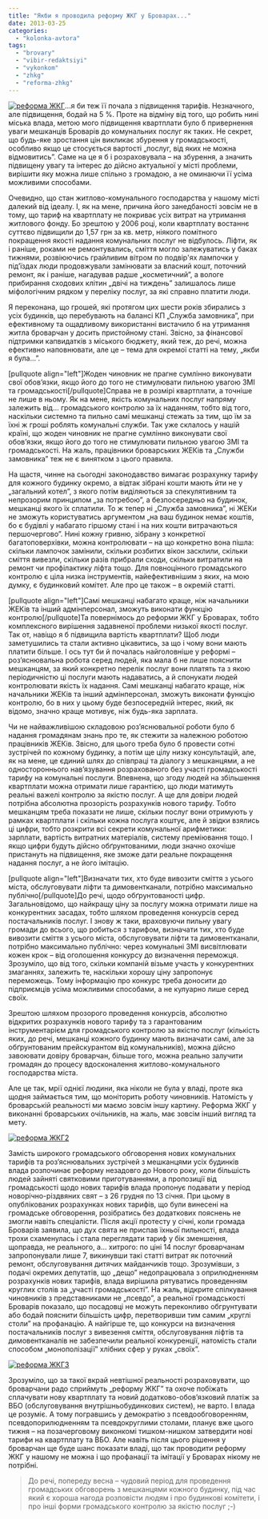 ```yaml
---
title: "Якби я проводила реформу ЖКГ у Броварах..."
date: 2013-03-25
categories: 
  - "kolonka-avtora"
tags: 
  - "brovary"
  - "vibir-redaktsiyi"
  - "vykonkom"
  - "zhkg"
  - "reforma-zhkg"
---
```


[![реформа ЖКГ](https://mpz.brovary.org/wp-content/uploads/2013/03/reforma-ZHKG.jpg)](https://mpz.brovary.org/wp-content/uploads/2013/03/reforma-ZHKG.jpg)...я би теж її почала з підвищення тарифів. Незначного, але підвищення, бодай на 5 %. Проте на відміну від того, що робить нині міська влада, метою мого підвищення квартплати було б привернення уваги мешканців Броварів до комунальних послуг як таких. Не секрет, що будь-яке зростання цін викликає збурення у громадськості, особливо якщо це стосується вартості „послуг, від яких не можна відмовитись”. Саме на це я б і розраховувала – на збурення, а значить підвищену увагу та інтерес до дійсно актуальної у місті проблеми, вирішити яку можна лише спільно з громадою, а не оминаючи її усіма можливими способами.

Очевидно, що стан житлово-комунального господарства у нашому місті далекий від ідеалу. І, як на мене, причина його занедбаності зовсім не в тому, що тариф на квартплату не покриває усіх витрат на утримання житлового фонду. Бо зрештою у 2006 році, коли квартплату востаннє суттєво підвищили до 1,57 грн за кв. метр, ніякого помітного покращення якості надання комунальних послуг не відбулось. Ліфти, як і раніше, роками не ремонтувались, сміття могло залежуватись у баках тижнями, розвіюючись грайливим вітром по подвір'ях лампочки у під’їздах люди продовжували замінювати за власний кошт, поточний ремонт, як і раніше, нагадував радше „косметичний”, а вологе прибирання сходових клітин „двічі на тиждень” залишалось лише міфологічним рядком у переліку послуг, за які справно платити люди.

Я переконана, що грошей, які протягом цих шести років збирались з усіх будинків, що перебувають на балансі КП „Служба замовника”, при ефективному та ощадливому використанні вистачило б на утримання житла броварчан у досить пристойному стані. Звісно, за фінансової підтримки капвидатків з міського бюджету, який теж, до речі, можна ефективно наповнювати, але це – тема для окремої статті на тему, „якби я була...”.

\[pullquote align="left"\]Жоден чиновник не прагне сумлінно виконувати свої обов’язки, якщо його до того не стимулювати пильною увагою ЗМІ та громадськості\[/pullquote\]Справа не в розмірі квартплати, а точніше не лише в ньому. Як на мене, якість комунальних послуг напряму залежить від... громадського контролю за їх наданням, тобто від того, наскільки системно та пильно самі мешканці стежать за тим, що їм за їхні ж гроші роблять комунальні служби. Так уже склалось у нашій країні, що жоден чиновник не прагне сумлінно виконувати свої обов’язки, якщо його до того не стимулювати пильною увагою ЗМІ та громадськості. На жаль, працівники броварських ЖЕКів та „Служби замовника” теж не є винятком з цього правила.

На щастя, чинне на сьогодні законодавство вимагає розрахунку тарифу для кожного будинку окремо, а відтак зібрані кошти мають йти не у „загальний котел”, з якого потім виділяються за спекулятивним та непрозорим принципом „за потребою”, а безпосередньо на будинок, мешканці якого їх сплатили. То ж тепер ні „Служба замовника”, ні ЖЕКи не зможуть користуватись аргументом „на ваш будинок немає коштів, бо є будівлі у набагато гіршому стані і на них кошти витрачаються першочергово”. Нині кожну гривню, зібрану з конкретної багатоповерхівки, можна контролювати – на що конкретно вона пішла: скільки лампочок замінили, скільки розбитих вікон засклили, скільки сміття вивезли, скільки разів прибрали сходи, скільки витратили на ремонт чи профілактику ліфта тощо. Для повноцінного громадського контролю є ціла низка інструментів, найефективнішим з яких, на мою думку, є будинковий комітет. Але про це також – в окремій статті.

\[pullquote align="left"\]Самі мешканці набагато краще, ніж начальники ЖЕКів та інший адмінперсонал, зможуть виконати функцію контролю\[/pullquote\]Та повернімось до реформи ЖКГ у Броварах, тобто комплексного вирішення задавненої проблеми низької якості послуг. Так от, навіщо я б підвищила вартість квартплати? Щоб люди заметушились та стали активно цікавитись, за що і чому вони мають платити більше. І ось тут би й почалась найголовніше у реформі – роз’яснювальна робота серед людей, яка мала б не лише пояснити мешканцям, за який конкретно перелік послуг вони платять та з якою періодичністю ці послуги мають надаватись, а й спонукати людей контролювати якість їх надання. Самі мешканці набагато краще, ніж начальники ЖЕКів та інший адмінперсонал, зможуть виконати функцію контролю, бо в них у цьому буде безпосередній інтерес, який, як відомо, значно краще мотивує, ніж будь-яка зарплата.

Чи не найважливішою складовою роз’яснювальної роботи було б надання громадянам знань про те, як стежити за належною роботою працівників ЖЕКів. Звісно, для цього треба було б провести сотні зустрічей по кожному будинку, а потім ще цілу низку консультацій, але, як на мене, це єдиний шлях до співпраці та діалогу з мешканцями, а не одностороннього нав’язування розрахованого без участі громадськості тарифу на комунальні послуги. Впевнена, що згоду людей на збільшення квартплати можна отримати лише гарантією, що люди матимуть реальні важелі контролю за якістю послуг. А ще для довіри людей потрібна абсолютна прозорість розрахунків нового тарифу. Тобто мешканцям треба показати не лише, скільки послуг вони отримують у рамках квартплати і скільки кожна послуга коштує, але й звідки взялись ці цифри, тобто розкрити всі секрети комунальної арифметики: зарплати, вартість витратних матеріалів, систему преміювання тощо. І якщо цифри будуть дійсно обґрунтованими, люди значно охочіше пристануть на підвищення, яке зможе дати реальне покращення надання послуг, а не його імітацію.

\[pullquote align="left"\]Визначати тих, хто буде вивозити сміття з усього міста, обслуговувати ліфти та димовентканали, потрібно максимально публічно\[/pullquote\]До речі, щодо обґрунтованості цифр. Загальновідомо, що найкращу ціну за послугу можна отримати лише на конкурентних засадах, тобто шляхом проведення конкурсів серед постачальників послуг. І знову ж таки, враховуючи пильну увагу громади до всього, що робиться з тарифом, визначати тих, хто буде вивозити сміття з усього міста, обслуговувати ліфти та димовентканали, потрібно максимально публічно: через комунальні ЗМІ висвітлювати кожен крок – від оголошення конкурсу до визначення переможця. Зрозуміло, що від того, скільки компаній візьме участь у конкурентних змаганнях, залежить те, наскільки хорошу ціну запропонує переможець. Тому інформацію про конкурс треба доносити до підприємців усіма можливими способами, а не кулуарно лише серед своїх.

Зрештою шляхом прозорого проведення конкурсів, абсолютно відкритих розрахунків нового тарифу та з гарантованим інструментарієм для громадського контролю за якістю послуг (кількість яких, до речі, мешканці кожного будинку мають визначати самі, але за обґрунтованим прейскурантом від комунальників), можна дійсно завоювати довіру броварчан, більше того, можна реально залучити громадян до процесу вдосконалення житлово-комунального господарства міста.

Але це так, мрії однієї людини, яка ніколи не була у владі, проте яка щодня займається тим, що моніторить роботу чиновників. Натомість у броварській реальності ми маємо зовсім іншу картину. Реформа ЖКГ у виконанні броварських очільників, на жаль, має зовсім інший вигляд та мету.

[![реформа ЖКГ2](https://mpz.brovary.org/wp-content/uploads/2013/03/reforma-ZHKG2.jpg)](https://mpz.brovary.org/wp-content/uploads/2013/03/reforma-ZHKG2.jpg)

Замість широкого громадського обговорення нових комунальних тарифів та роз’яснювальних зустрічей з мешканцями усіх будинків влада розпочинає реформу незадовго до Нового року, коли більшість людей зайняті святковими приготуваннями, а пропозиції від громадськості щодо нових тарифів влада пропонує подавати у період новорічно-різдвяних свят – з 26 грудня по 13 січня. При цьому в опублікованих розрахунках нових тарифів, що були винесені на громадське обговорення, розібратись без додаткових пояснень не змогли навіть спеціалісти. Після акції протесту у січні, коли громада Броварів заявила, що дух свята не приспав їхньої пильності, влада трохи схаменулась і стала переглядати тариф у бік зменшення, щоправда, не реального, а... хитрого: по ціні 14 послуг броварчанам запропонували лише 7, викинувши такі статті витрат як поточний ремонт, обслуговування дитячих майданчиків тощо. Зрозумівши, з подачі окремих депутатів, що „дещо” недопрацювала з оприлюдненням розрахунків нових тарифів, влада вирішила рятуватись проведенням круглих столів за „участі громадськості”. На жаль, відкрите спілкування чиновників з представниками не „псевдо”, а реальної громадськості Броварів показало, що посадовці не можуть переконливо обгрунтувати або бодай пояснити більшість цифр, перетворивши тим самим „круглі столи” на профанацію. А найгірше те, що конкурси на визначення постачальників послуг з вивезення сміття, обслуговування ліфтів та димовентканалів не забезпечили реальної конкуренції, натомість стали способом „монополізації” хлібних сфер у руках „своїх”.

[![реформа ЖКГ3](https://mpz.brovary.org/wp-content/uploads/2013/03/reforma-ZHKG3.jpg)](https://mpz.brovary.org/wp-content/uploads/2013/03/reforma-ZHKG3.jpg)

Зрозуміло, що за такої вкрай невтішної реальності розраховувати, що броварчани радо сприймуть „реформу ЖКГ” та охоче побіжать сплачувати нову квартплату та новий додатково-обов’язковий платіж за ВБО (обслуговування внутрішньобудинкових систем), не варто. І влада це розуміє. А тому погравшись у демократію з псевдообговоренням, псевдопорилюдненням та псевдокруглими столами, планує вже цього тижня – на позачерговому виконкомі тишком-нишком затвердити нові тарифи на квартплату та ВБО. Але навіть після цього рішення у броварчан ще буде шанс показати владі, що так проводити реформу ЖКГ у нашому не можна і що профанації та імітації у Броварах нікому не потрібні.

> До речі, попереду весна – чудовий період для проведення громадських обговорень з мешканцями кожного будинку, під час який є хороша нагода розповісти людям і про будинкові комітети, і про інші форми громадського контролю за якістю послуг ;-)
